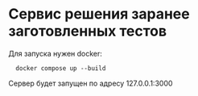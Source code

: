 # Сервис решения заранее заготовленных тестов

Для запуска нужен docker:
```
  docker compose up --build
```

Сервер будет запущен по адресу 127.0.0.1:3000
